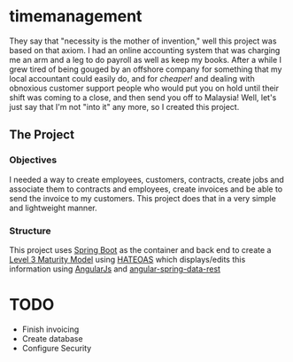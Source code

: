# timemanagement
They say that "necessity is the mother of invention," well this project was based on that axiom. I had an online accounting system that was charging me an arm and a leg to do payroll as well as keep
my books. After a while I grew tired of being gouged by an offshore company for something that my local accountant could easily do, and for *cheaper!* and dealing with obnoxious customer support
people who would put you on hold until their shift was coming to a close, and then send you off to Malaysia! Well, let's just say that I'm not "into it" any more, so I created this project.

## The Project
### Objectives
I needed a way to create employees, customers, contracts, create jobs and associate them to contracts and employees, create invoices and be able to send the invoice to my customers. This project does
that in a very simple and lightweight manner.

### Structure
This project uses [Spring Boot](http://spring.io) as the container and back end to create a [Level 3 Maturity Model](http://martinfowler.com/articles/richardsonMaturityModel.html) using 
[HATEOAS](https://spring.io/understanding/HATEOAS) which displays/edits this information using [AngularJs](https://angularjs.org/) and [angular-spring-data-rest](https://github.com/guylabs/angular-spring-data-rest)


# TODO
* Finish invoicing
* Create database
* Configure Security